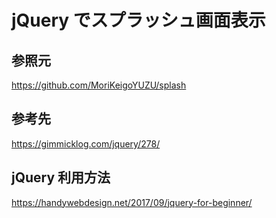 # jQuery でスプラッシュ画面表示

## 参照元

https://github.com/MoriKeigoYUZU/splash

## 参考先

https://gimmicklog.com/jquery/278/

## jQuery 利用方法

https://handywebdesign.net/2017/09/jquery-for-beginner/
